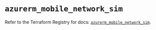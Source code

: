 # `azurerm_mobile_network_sim`

Refer to the Terraform Registry for docs: [`azurerm_mobile_network_sim`](https://registry.terraform.io/providers/hashicorp/azurerm/3.90.0/docs/resources/mobile_network_sim).
